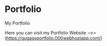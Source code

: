 # Portfolio
My Portfolio

Here you can visit my Portfolio Website -->> (https://gugassportfolio.000webhostapp.com/)
